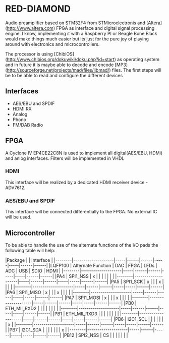 # RED-DIAMOND

Audio preamplifier based on STM32F4 from STMicroelectronis and [Altera] (http://www.altera.com) FPGA as interface and digital signal processing engine. I know, implementing it with a Raspberry PI or Beagle Bone Black would make things much easier but its just for the pure joy of playing around with electronics and microcontrollers.

The processor is using [ChibiOS] (http://www.chibios.org/dokuwiki/doku.php?id=start) as operating system and in future it is maybe able to decode and encode [MP3] (http://sourceforge.net/projects/mad/files/libmad/) files. The first steps will be to be able to read and configure the different devices

## Interfaces
* AES/EBU and SPDIF
* HDMI RX
* Analog
* Phono
* FM/DAB Radio

## FPGA
A Cyclone IV EP4CE22C8N is used to implement all digital(AES/EBU, HDMI) and anlog interfaces. Filters will be implemented in VHDL

### HDMI
This interface will be realized by a dedicated HDMI receiver device - ADV7612.

### AES/EBU and SPDIF
This interface will be connected differentially to the FPGA. No external IC will be used.

## Microcontroller
To be able to handle the use of the alternate functions of the I/O pads the following table will help:

|Package |                    |    Interface                                |
|--------|--------------------|-----|------|------|-----|-----|------|------|
|LQFP100 | Alternate Function | DAC | FPGA | LEDs | ADC | USB | SDIO | HDMI |
|--------|--------------------|-----|------|------|-----|-----|------|------|
|PA4     | SPI1_NSS           |  x  |      |      |     |     |      |      |
|--------|--------------------|-----|------|------|-----|-----|------|------|
|PA5     | SPI1_SCK           |  x  |      |      |  x  |     |      |      |
|--------|--------------------|-----|------|------|-----|-----|------|------|
|PA6     | SPI1_MISO          |  x  |      |      |  x  |     |      |      |
|--------|--------------------|-----|------|------|-----|-----|------|------|
|PA7     | SPI1_MOSI          |  x  |      |      |  x  |     |      |      |
|--------|--------------------|-----|------|------|-----|-----|------|------|
|PB0     | ETH_MII_RXD2       |     |      |      |     |     |      |      |
|--------|--------------------|-----|------|------|-----|-----|------|------|
|PB1     | ETH_MII_RXD3       |     |      |      |     |     |      |      |
|--------|--------------------|-----|------|------|-----|-----|------|------|
|PB6     | I2C1_SCL           |     |      |      |     |     |      |   x  |
|--------|--------------------|-----|------|------|-----|-----|------|------|
|PB7     | I2C1_SDA           |     |      |      |     |     |      |   x  |
|--------|--------------------|-----|------|------|-----|-----|------|------|
|PB12    | SPI2_NSS           | CS  |      |      |     |     |      |      |
